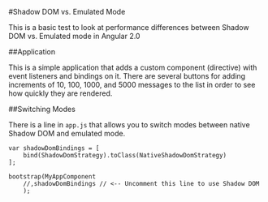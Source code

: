 #Shadow DOM vs. Emulated Mode

This is a basic test to look at performance differences between Shadow DOM vs. Emulated mode in Angular 2.0

##Application

This is a simple application that adds a custom component (directive) with event listeners and bindings on it. There are
several buttons for adding increments of 10, 100, 1000, and 5000 messages to the list in order to see how quickly they
are rendered.

##Switching Modes

There is a line in `app.js` that allows you to switch modes between native Shadow DOM and emulated mode.

```
var shadowDomBindings = [
    bind(ShadowDomStrategy).toClass(NativeShadowDomStrategy)
];

bootstrap(MyAppComponent
    //,shadowDomBindings // <-- Uncomment this line to use Shadow DOM
    );
```